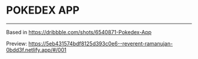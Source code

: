 # POKEDEX APP
---
Based in https://dribbble.com/shots/6540871-Pokedex-App

Preview: https://5eb431574bdf8125d393c0e6--reverent-ramanujan-0bdd3f.netlify.app/#/001
